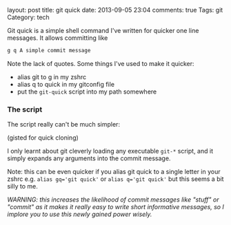 layout: post
title: git quick
date: 2013-09-05 23:04
comments: true
Tags: git
Category: tech

Git quick is a simple shell command I've written for quicker one line messages. It allows committing like

``` bash
g q A simple commit message
```

Note the lack of quotes.  Some things I've used to make it quicker:

* alias git to g in my zshrc
* alias q to quick in my gitconfig file
* put the `git-quick` script into my path somewhere

### The script

The script really can't be much simpler:


<script src="https://gist.github.com/mindriot101/6456980.js"></script>

(gisted for quick cloning)

I only learnt about git cleverly loading any executable `git-*` script, and it simply expands any arguments into the commit message.

Note: this can be even quicker if you alias git quick to a single letter in your zshrc e.g. `alias gq='git quick'` or `alias q='git quick'` but this seems a bit silly to me. 




*WARNING: this increases the likelihood of commit messages like "stuff" or "commit" as it makes it really easy to write short informative messages, so I implore you to use this newly gained power wisely.*
